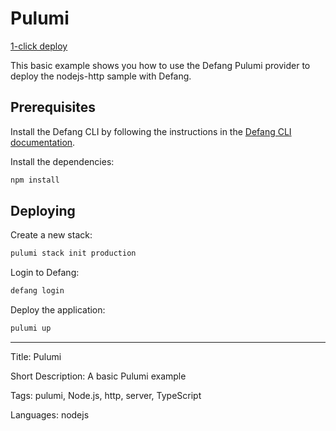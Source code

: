 # Pulumi

[1-click deploy](https://github.com/new?template_name=sample-pulumi-template&template_owner=DefangSamples)

This basic example shows you how to use the Defang Pulumi provider to deploy the nodejs-http sample with Defang.

## Prerequisites

Install the Defang CLI by following the instructions in the [Defang CLI documentation](https://docs.defang.io/docs/getting-started).

Install the dependencies:

```sh
npm install
```

## Deploying

Create a new stack:

```sh
pulumi stack init production
```

Login to Defang:

```sh
defang login
```

Deploy the application:

```sh
pulumi up
```

---

Title: Pulumi

Short Description: A basic Pulumi example

Tags: pulumi, Node.js, http, server, TypeScript

Languages: nodejs
